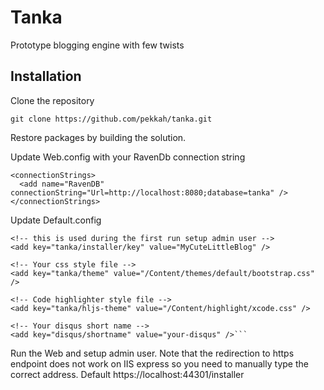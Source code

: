 # Tanka

Prototype blogging engine with few twists


## Installation

Clone the repository
```
git clone https://github.com/pekkah/tanka.git
```

Restore packages by building the solution.

Update Web.config with your RavenDb connection string
```
<connectionStrings>
  <add name="RavenDB" connectionString="Url=http://localhost:8080;database=tanka" />
</connectionStrings>
```

Update Default.config
```
<!-- this is used during the first run setup admin user -->
<add key="tanka/installer/key" value="MyCuteLittleBlog" />

<!-- Your css style file -->
<add key="tanka/theme" value="/Content/themes/default/bootstrap.css" />

<!-- Code highlighter style file -->
<add key="tanka/hljs-theme" value="/Content/highlight/xcode.css" />

<!-- Your disqus short name -->
<add key="disqus/shortname" value="your-disqus" />``` 
```

Run the Web and setup admin user. Note that the redirection to https endpoint
does not work on IIS express so you need to manually type the correct address.
Default https://localhost:44301/installer


